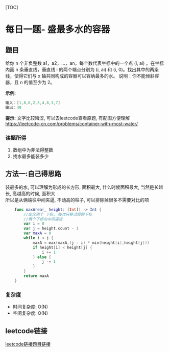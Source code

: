 [TOC]

# 每日一题- 盛最多水的容器

## 题目
给你 n 个非负整数 a1，a2，...，an，每个数代表坐标中的一个点 (i, ai) 。在坐标内画 n 条垂直线，垂直线 i 的两个端点分别为 (i, ai) 和 (i, 0)。找出其中的两条线，使得它们与 x 轴共同构成的容器可以容纳最多的水。
说明：你不能倾斜容器，且 n 的值至少为 2。

**示例:**  
```java
输入：[1,8,6,2,5,4,8,3,7]
输出：49
```

**提示:**
文字比较晦涩, 可以去leetcode查看原题, 有配图方便理解
https://leetcode-cn.com/problems/container-with-most-water/

### 读题所得
1. 数组中为非法得整数
2. 找水最多能装多少

## 方法一:自己得思路
装最多的水, 可以理解为形成的长方形, 面积最大, 什么时候面积最大, 当然是长越长, 高越高的时候, 面积大   
所以是从俩端往中间夹逼, 不动高的柱子, 可以排除掉很多不需要对比的项
```swift
    func maxArea(_ height: [Int]) -> Int {
        //定义俩个 下标, 每次只移动短的下标
        //俩个下标向中间逼近
        var i = 0
        var j = height.count - 1
        var maxA = 0
        while i < j {
            maxA = max(maxA,(j - i) * min(height[i],height[j]))
            if height[i] < height[j] {
                i += 1
            } else {
                j -= 1
            } 
        }
        return maxA
    }
```
### 复杂度
* 时间复杂度: O(N)
* 空间复杂度: O(N)

## leetcode链接
[leetcode链接题目链接](https://leetcode-cn.com/problems/container-with-most-water/)  